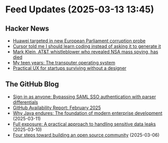 # Feed Updates (2025-03-13 13:45)

## Hacker News
- [Huawei targeted in new European Parliament corruption probe](https://www.ftm.eu/articles/huawei-targeted-in-european-parliament-corruption-probe)
- [Cursor told me I should learn coding instead of asking it to generate it](https://forum.cursor.com/t/cursor-told-me-i-should-learn-coding-instead-of-asking-it-to-generate-it-limit-of-800-locs/61132)
- [Mark Klein, AT&T whistleblower who revealed NSA mass spying, has died](https://www.eff.org/deeplinks/2025/03/memoriam-mark-klein-att-whistleblower-about-nsa-mass-spying)
- [My teen years: The transputer operating system](https://nanochess.org/transputer_operating_system.html)
- [Practical UX for startups surviving without a designer](https://www.tibinotes.com/p/practical-ux-for-startups-surviving)

## The GitHub Blog
- [Sign in as anyone: Bypassing SAML SSO authentication with parser differentials](https://github.blog/security/sign-in-as-anyone-bypassing-saml-sso-authentication-with-parser-differentials/)
- [GitHub Availability Report: February 2025](https://github.blog/news-insights/company-news/github-availability-report-february-2025/)
- [Why Java endures: The foundation of modern enterprise development](https://github.blog/developer-skills/why-java-endures-the-foundation-of-modern-enterprise-development/) (2025-03-11)
- [Full exposure: A practical approach to handling sensitive data leaks](https://github.blog/security/full-exposure-a-practical-approach-to-handling-sensitive-data-leaks/) (2025-03-10)
- [Four steps toward building an open source community](https://github.blog/open-source/maintainers/four-steps-toward-building-an-open-source-community/) (2025-03-06)

